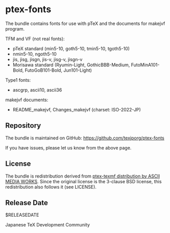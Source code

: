 # ptex-fonts

The bundle contains fonts for use with pTeX and the documents for
makejvf program.

TFM and VF (not real fonts):
- pTeX standard (min5-10, goth5-10, tmin5-10, tgoth5-10)
- nmin5-10, ngoth5-10
- jis, jisg, jisgn, jis-v, jisg-v, jisgn-v
- Morisawa standard (Ryumin-Light, GothicBBB-Medium, FutoMinA101-Bold,
  FutoGoB101-Bold, Jun101-Light)

Type1 fonts:
- ascgrp, ascii10, ascii36

makejvf documents:
- README_makejvf, Changes_makejvf (charset: ISO-2022-JP)

## Repository

The bundle is maintained on GitHub:
https://github.com/texjporg/ptex-fonts

If you have issues, please let us know from the above page.

## License

The bundle is redistribution derived from [ptex-texmf distribution
by ASCII MEDIA WORKS](http://ascii.asciimw.jp/pb/ptex/).
Since the original license is the 3-clause BSD license,
this redistribution also follows it (see LICENSE).

## Release Date

$RELEASEDATE

Japanese TeX Development Community
